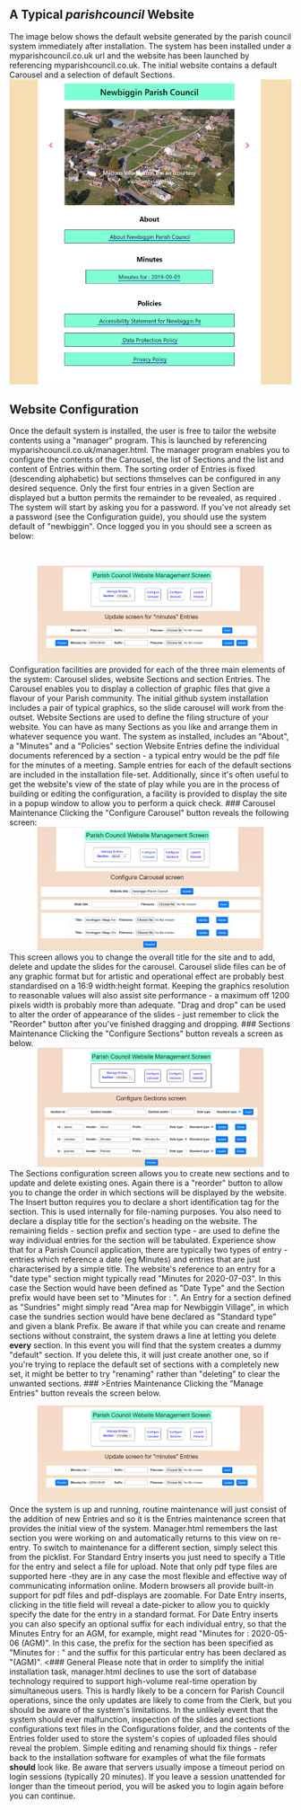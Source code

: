 ## A Typical *parishcouncil* Website
The image below shows the default website generated by the parish council system immediately after installation. The system has been installed under a myparishcouncil.co.uk url  and  the website has been launched by referencing myparishcouncil.co.uk.  The initial website contains a default Carousel and a selection of default Sections.
![website example](screens/screen1.png)
## Website Configuration
Once the default system is installed, the user is free to tailor the website contents using a "manager" program. This is launched by referencing myparishcouncil.co.uk/manager.html. The manager program  enables you to configure the contents of the Carousel, the list of  Sections and the list and content of Entries within them.
The sorting order of Entries is fixed (descending alphabetic) but sections thmselves can be configured in any desired sequence. Only the first four entries in a given Section are displayed but a button permits the remainder to be revealed, as required .
The system will start by asking you for a password. If you've not already set a password (see the Configuration guide), you should use the system default of  "newbiggin". Once logged you in you should see a screen as below:</p><br>
<div  style="width: 80%; margin-left: auto; margin-right: auto; text-align: center;">
<img src="screens/screen2.png"> 
</div>
Configuration facilities are provided for each of the three main elements of the system: Carousel slides, website Sections and section Entries. 
The Carousel enables you to display a collection of graphic files that give a flavour of your Parish community. The initial github system installation includes a pair of typical graphics, so the slide carousel will work from the outset.
Website Sections are used to define the filing structure of your website. You can have as many Sections as you like and arrange them in whatever sequence you want. The system as installed, includes an "About", a "Minutes" and a "Policies" section
Website Entries define the individual documents referenced by a section - a typical entry would be the pdf file for the minutes of a meeting. Sample entries for each of the default sections are included in the installation file-set.
Additionally, since it's often useful to get the website's view of the state of play while you are in the process of building or editing the configuration, a facility is provided to display the site in a popup window to allow you to perform a quick check. 
### Carousel Maintenance
Clicking the "Configure Carousel" button reveals the following screen:
<div  style="width:80%; margin-left: auto; margin-right: auto; text-align: center;">
<img src="screens/screen3.png"> 
</div>
This screen allows you to change the overall title for the site and to add, delete and update the slides for the carousel. Carousel slide files can be of any graphic format but for artistic and operational effect are probably best standardised on a 16:9 width:height format. Keeping the graphics resolution to reasonable values will also assist site performance - a maximum off 1200 pixels width is probably more than adequate. "Drag and drop" can be used to alter the order of appearance of the slides - just remember to click the "Reorder" button after you've finished dragging and dropping.
### Sections Maintenance
Clicking the "Configure Sections" button reveals a screen as below. 
<div  style="width:80%; margin-left: auto; margin-right: auto; text-align: center;">
<img src="screens/screen4.png"> 
</div>
The Sections configuration screen allows you to create new sections and to update and delete existing ones. Again there is a "reorder" button to allow you to change the order in which sections will be displayed by the website. 
The Insert button requires you to declare a short identification tag for the section. This is used internally for file-naming purposes. You also need to declare a display title for the section's heading on the website. The remaining fields - section prefix and section type - are used to define the way individual entries for the section will be tabulated. Experience show that for a Parish Council application, there are typically two types of entry - entries which reference a date (eg Minutes) and entries that are just characterised by a simple title. The website's reference to an entry for a "date type" section might typically read "Minutes for 2020-07-03". In this case the Section would have been defined as "Date Type" and the Section prefix would have been set to "Minutes for : ". An Entry for a section defined as "Sundries" might simply read "Area map for Newbiggin Village", in which case the sundries section would have bene declared as "Standard type" and given a blank Prefix.
Be aware if that while you can create and rename sections without constraint, the system draws a line at letting you delete <strong>every</strong> section. In this event you will find that the system  creates a dummy "default" section. If you delete this, it will just create another one, so if you're trying to replace the default set of sections with a completely new set, it might be better to try "renaming" rather than "deleting" to clear the unwanted sections.
### >Entries Maintenance
Clicking the "Manage Entries" button reveals the screen below. 
</p>
<div  style="width:80%; margin-left: auto; margin-right: auto; text-align: center;">
<img src="screens/screen5.png"> 
</div>
Once the system is up and running, routine maintenance will just consist of the addition of new Entries and so it is the Entries maintenance screen that provides the initial view of the system. Manager.html remembers the last section you were working on and automatically returns to this view on re-entry. To switch to maintenance for a different section, simply select this from the picklist.
For Standard Entry inserts you just need to specify a Title for the entry and select a file for upload. Note that only pdf type files are supported here -they are in any case the most flexible and effective way of communicating information online. Modern browsers all provide built-in support for pdf files and pdf-displays are zoomable.
For Date Entry inserts, clicking in the title field will reveal a date-picker to allow you to quickly specify the date for the entry in a standard format. For Date Entry inserts you can also specify an optional suffix for each individual entry, so that the Minutes Entry for an AGM, for example,  might read "Minutes for : 2020-05-06 (AGM)". In this case, the prefix for the section has been specified as "Minutes for : " and the suffix for this particular entry has been declared as "(AGM)".
<### General
Please note that in order to simplify the initial installation task, manager.html declines to use the sort of database technology required to support high-volume real-time operation by simultaneous users. This is hardly likely to be a concern for Parish Council operations, since the only updates are likely to come from the Clerk, but you should be aware of the system's limitations. In the unlikely event that the system should ever malfunction, inspection of the slides and sections configurations text files in the Configurations folder, and the contents of the Entries folder used to store the system's copies of uploaded files should reveal the problem. Simple editing and renaming should fix things - refer back to the installation software for examples of what the file formats <strong>should</strong> look like.
Be aware that servers usually impose a timeout period on login sessions (typically 20 minutes). If you leave a session unattended for longer than the timeout  period, you will be asked you to login again before you can continue.
